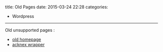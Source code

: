 title: Old Pages
date: 2015-03-24 22:28
categories:
- Wordpress

---

Old unsupported pages :

- [old homepage](http://www.matthias-auer.net/homepage/wp-content/plugins/really-static/static/)
- [acknex wrapper](http://www.matthias-auer.net/acknexwrapper2/wp-content/plugins/really-static/static/)
